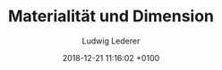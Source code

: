 ---
layout: post
author: "Ludwig Lederer"
date:   2018-12-21 11:16:02 +0100
title:  "Materialität und Dimension"
text: "Die Stadt besteht aus Teilen. Ihren Häusern, ihren Plätzen, ihren Grünanlagen und ihren Freiflächen. Aus Park- und Spielplätzen, aus Cafés, Geschäften und Restaurants. Den Kiosken, U-Bahnstationen, Straßen, Ampeln und den Menschen die sich mithilfe von Verkehrsmitteln innerhalb dieses Netzwerks bewegen. Bei ihnen, fällt es leicht die Veränderungen zu sehen die sich durch das Leben ergeben haben. Wir können ihnen, ihr Alter ansehen. Bei den Gebäuden, wird es schwieriger zu erkennen, wie lange ein Gebäude schon in einer spezifischen Form besteht. Es steht in ständiger Transformation im Laufe der Zeit. Es wird renoviert, abgerissen oder zerstört um neuen Platz zu schaffen oder weil es nicht mehr benötigt wird. Einige der Gebäude einer Stadt, lassen sich sicherlich, von Experten in zeitgeschichtlicher Ordnung identifizieren aber dennoch scheint es unmöglich die Entscheidungen darzustellen, warum ein Gebäude einer Stadt eine spezifische Materialität aufweist und in welchem Zusammenhang dies mit der Form bzw. der Funktion eines Gebäudes steht."
imgMin: 
  - "https://raw.githubusercontent.com/Ebertplatz/images/master/21-12-2018-post-3/miniaturen/001.JPG"
  - "https://raw.githubusercontent.com/Ebertplatz/images/master/21-12-2018-post-3/miniaturen/002.JPG"
  - "https://raw.githubusercontent.com/Ebertplatz/images/master/21-12-2018-post-3/miniaturen/003.JPG"
  - "https://raw.githubusercontent.com/Ebertplatz/images/master/21-12-2018-post-3/miniaturen/004.JPG"
  - "https://raw.githubusercontent.com/Ebertplatz/images/master/21-12-2018-post-3/miniaturen/005.JPG"
  - "https://raw.githubusercontent.com/Ebertplatz/images/master/21-12-2018-post-3/miniaturen/006.JPG"
  - "https://raw.githubusercontent.com/Ebertplatz/images/master/21-12-2018-post-3/miniaturen/007.JPG"
  - "https://raw.githubusercontent.com/Ebertplatz/images/master/21-12-2018-post-3/miniaturen/008.JPG"
  - "https://raw.githubusercontent.com/Ebertplatz/images/master/21-12-2018-post-3/miniaturen/009.JPG"
  - "https://raw.githubusercontent.com/Ebertplatz/images/master/21-12-2018-post-3/miniaturen/010.JPG"

imgOrig: 
  - "https://raw.githubusercontent.com/Ebertplatz/images/master/21-12-2018-post-3/originale/001.JPG"
  - "https://raw.githubusercontent.com/Ebertplatz/images/master/21-12-2018-post-3/originale/002.JPG"
  - "https://raw.githubusercontent.com/Ebertplatz/images/master/21-12-2018-post-3/originale/003.JPG"
  - "https://raw.githubusercontent.com/Ebertplatz/images/master/21-12-2018-post-3/originale/004.JPG"
  - "https://raw.githubusercontent.com/Ebertplatz/images/master/21-12-2018-post-3/originale/005.JPG"
  - "https://raw.githubusercontent.com/Ebertplatz/images/master/21-12-2018-post-3/originale/006.JPG"
  - "https://raw.githubusercontent.com/Ebertplatz/images/master/21-12-2018-post-3/originale/007.JPG"
  - "https://raw.githubusercontent.com/Ebertplatz/images/master/21-12-2018-post-3/originale/008.JPG"
  - "https://raw.githubusercontent.com/Ebertplatz/images/master/21-12-2018-post-3/originale/009.JPG"
  - "https://raw.githubusercontent.com/Ebertplatz/images/master/21-12-2018-post-3/originale/010.JPG"
---